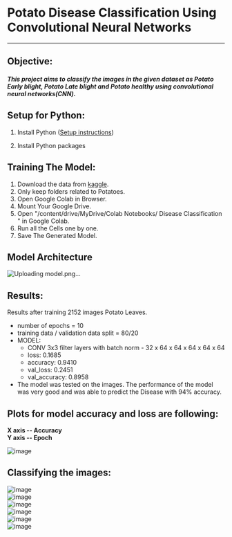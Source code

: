 # Potato Disease Classification Using Convolutional Neural Networks
---
## Objective:

##### This project aims to classify the images in the given dataset as Potato Early blight, Potato Late blight and Potato healthy using convolutional neural networks(CNN).

## Setup for Python:

1. Install Python ([Setup instructions](https://wiki.python.org/moin/BeginnersGuide/Download))

2. Install Python packages
  
## Training The Model:
1. Download the data from [kaggle](https://www.kaggle.com/datasets/arjuntejaswi/plant-village).
2. Only keep folders related to Potatoes.
3. Open Google Colab in Browser.
4. Mount Your Google Drive.
5. Open "/content/drive/MyDrive/Colab Notebooks/ Disease Classification " in Google Colab.
6. Run all the Cells one by one.
7. Save The Generated Model.

## Model Architecture
![Uploading model.png…]()

## Results:
Results after training 2152 images Potato Leaves.

* number of epochs = 10
* training data / validation data split = 80/20
* MODEL:
  - CONV 3x3 filter layers with batch norm - 32 x 64 x 64 x 64 x 64 x 64 
  - loss: 0.1685
  - accuracy: 0.9410
  - val_loss: 0.2451
  - val_accuracy: 0.8958
* The model was tested on the images. The performance of the model was very good and was able to predict the Disease with 94% accuracy.

## Plots for model accuracy and loss are following:

**X axis -- Accuracy**<br>
**Y axis -- Epoch**

![image](https://github.com/user-attachments/assets/3915b225-bc1f-461c-85c9-f7e593823852)

## Classifying the images:

![image](https://github.com/user-attachments/assets/fbe58a6f-2cbd-457f-9b03-f79a7d2a8b50)<br>
![image](https://github.com/user-attachments/assets/de150ea8-2585-462e-bccb-cf4fab6e97f8)<br>
![image](https://github.com/user-attachments/assets/51f385c8-a994-45ff-893d-21e910b62d87)<br>
![image](https://github.com/user-attachments/assets/de3dbeb4-b511-4e13-9a0e-03f271c948bb)<br>
![image](https://github.com/user-attachments/assets/f54647ec-e3bb-463a-b047-6da76e9797e3)<br>
![image](https://github.com/user-attachments/assets/a08b0f50-0bcd-4b28-b5d6-3a3ed4bf7297)<br>





